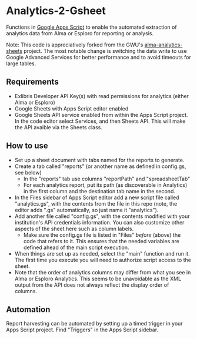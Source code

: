 # Analytics-2-Gsheet

Functions in [Google Apps Script](https://developers.google.com/apps-script) to enable the automated extraction of analytics data from Alma or Esploro for reporting or analysis.

Note: This code is appreciatively forked from the GWU's [alma-analytics-sheets](https://github.com/gwu-libraries/alma-analytics-sheets) project. The most notable change is switching the data write to use Google Advanced Services for better performance and to avoid timeouts for large tables.

## Requirements

- Exlibris Developer API Key(s) with read permissions for analytics (either Alma or Esploro)
- Google Sheets with Apps Script editor enabled
- Google Sheets API service enabled from within the Apps Script project. In the code editor select Services, and then Sheets API. This will make the API avaible via the Sheets class.

## How to use

- Set up a sheet document with tabs named for the reports to generate.
- Create a tab called "reports" (or another name as defined in config.gs, see below)
  - In the "reports" tab use columns "reportPath" and "spreadsheetTab"
  - For each analytics report, put its path (as discoverable in Analytics) in the first column and the destination tab name in the second.
- In the Files sidebar of Apps Script editor add a new script file called "analytics.gs", with the contents from the file in this repo (note, the editor adds ".gs" automatically, so just name it "analytics").
- Add another file called "config.gs", with the contents modified with your institution's API credentials information. You can also customize other aspects of the sheet here such as column labels.
  - Make sure the config.gs file is listed in "Files" _before_ (above) the code that refers to it. This ensures that the needed variables are defined ahead of the main script execution.
- When things are set up as needed, select the "main" function and run it. The first time you execute you will need to authorize script access to the sheet.
- Note that the order of analytics columns may differ from what you see in Alma or Esploro Analytics. This seems to be unavoidable as the XML output from the API does not always reflect the display order of columns.

## Automation

Report harvesting can be automated by setting up a timed trigger in your Apps Script project. Find "Triggers" in the Apps Script sidebar.
